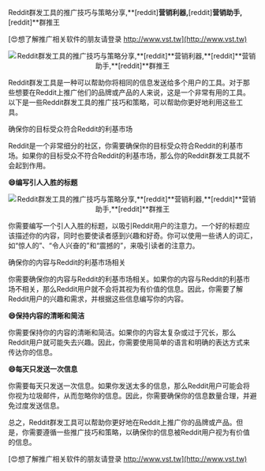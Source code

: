 Reddit群发工具的推广技巧与策略分享,**[reddit]**营销利器,**[reddit]**营销助手,**[reddit]**群推王

[😍想了解推广相关软件的朋友请登录 http://www.vst.tw](http://www.vst.tw)

 <center><img src="https://vst.tw/MP4/tuiguang/png/4.png" alt="Reddit群发工具的推广技巧与策略分享,**[reddit]**营销利器,**[reddit]**营销助手,**[reddit]**群推王"></center>

Reddit群发工具是一种可以帮助你将相同的信息发送给多个用户的工具。对于那些想要在Reddit上推广他们的品牌或产品的人来说，这是一个非常有用的工具。以下是一些Reddit群发工具的推广技巧和策略，可以帮助你更好地利用这些工具。

确保你的目标受众符合Reddit的利基市场

Reddit是一个非常细分的社区，你需要确保你的目标受众符合Reddit的利基市场。如果你的目标受众不符合Reddit的利基市场，那么你的Reddit群发工具就不会起到作用。

**😄编写引人入胜的标题**

 <center><img src="https://vst.tw/MP4/tuiguang/png/0.png" alt="Reddit群发工具的推广技巧与策略分享,**[reddit]**营销利器,**[reddit]**营销助手,**[reddit]**群推王"></center>

你需要编写一个引人入胜的标题，以吸引Reddit用户的注意力。一个好的标题应该描述你的内容，同时也要使读者感到兴趣和好奇。你可以使用一些诱人的词汇，如“惊人的”、“令人兴奋的”和“震撼的”，来吸引读者的注意力。

确保你的内容与Reddit的利基市场相关

你需要确保你的内容与Reddit的利基市场相关。如果你的内容与Reddit的利基市场不相关，那么Reddit用户就不会将其视为有价值的信息。因此，你需要了解Reddit用户的兴趣和需求，并根据这些信息编写你的内容。

**😄保持内容的清晰和简洁**

你需要保持你的内容的清晰和简洁。如果你的内容太复杂或过于冗长，那么Reddit用户就可能失去兴趣。因此，你需要使用简单的语言和明确的表达方式来传达你的信息。

**😄每天只发送一次信息**

你需要每天只发送一次信息。如果你发送太多的信息，那么Reddit用户可能会将你视为垃圾邮件，从而忽略你的信息。因此，你需要确保你的信息数量合理，并避免过度发送信息。

总之，Reddit群发工具可以帮助你更好地在Reddit上推广你的品牌或产品。但是，你需要遵循一些推广技巧和策略，以确保你的信息被Reddit用户视为有价值的信息。

[😍想了解推广相关软件的朋友请登录 http://www.vst.tw](http://www.vst.tw)



